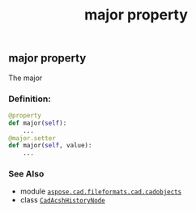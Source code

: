 ﻿---
title: major property
second_title: Aspose.CAD for Python via .NET API References
description: 
type: docs
weight: 40
url: /python-net/aspose.cad.fileformats.cad.cadobjects/cadacshhistorynode/major/
is_root: false
---

## major property


The major
### Definition:
```python
@property
def major(self):
    ...
@major.setter
def major(self, value):
    ...
```

### See Also
* module [`aspose.cad.fileformats.cad.cadobjects`](../../)
* class [`CadAcshHistoryNode`](/cad/python-net/aspose.cad.fileformats.cad.cadobjects/cadacshhistorynode)
